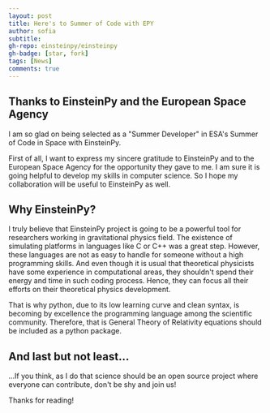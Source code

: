 ```yaml
---
layout: post
title: Here's to Summer of Code with EPY
author: sofia
subtitle: 
gh-repo: einsteinpy/einsteinpy
gh-badge: [star, fork]
tags: [News]
comments: true
---
```


## Thanks to EinsteinPy and the European Space Agency
I am so glad on being selected as a "Summer Developer" in ESA's Summer of Code in Space with EinsteinPy.

First of all, I want to express my sincere gratitude to EinsteinPy and to the European Space Agency for the opportunity they gave to me.
I am sure it is going helpful to develop my skills in computer science. So I hope my collaboration will be useful to EinsteinPy as well.

##  Why EinsteinPy?
I truly believe that EinsteinPy project is going to be a powerful tool for researchers working in gravitational physics field. 
The existence of simulating platforms in languages like C or C++ was a great step. 
However, these languages are not as easy to handle for someone without a high programming skills. And even though it is usual that theoretical physicists have some experience in computational areas, they shouldn't spend their energy and time in such coding process. 
Hence, they can focus all their efforts on their theoretical physics development.  

That is why python, due to its low learning curve and clean syntax, is becoming by excellence the programming language among the scientific community.
Therefore, that is General Theory of Relativity equations should be included as a python package. 

##  And last but not least... 
...If you think, as I do that science should be an open source project where everyone can contribute, don't be shy and join us! 

Thanks for reading!
